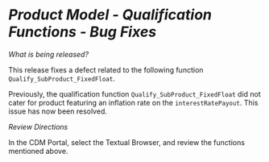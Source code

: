 # *Product Model - Qualification Functions - Bug Fixes*

_What is being released?_

This release fixes a defect related to the following function `Qualify_SubProduct_FixedFloat`.

Previously, the qualification function `Qualify_SubProduct_FixedFloat` did not cater for product featuring an inflation rate on the `interestRatePayout`. This issue has now been resolved.   

_Review Directions_

In the CDM Portal, select the Textual Browser, and review the functions mentioned above.
